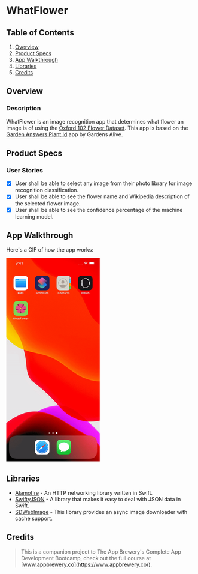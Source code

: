 # WhatFlower

## Table of Contents
1. [Overview](#Overview)
2. [Product Specs](#Product-Specs)
3. [App Walkthrough](#App-Walkthrough)
4. [Libraries](#Libraries)
5. [Credits](#Credits)

## Overview
### Description

WhatFlower is an image recognition app that determines what flower an image is of using the [Oxford 102 Flower Dataset](https://www.robots.ox.ac.uk/~vgg/data/flowers/102/). This app is based on the [Garden Answers Plant Id](https://apps.apple.com/us/app/garden-answers-plant-id/id605855033) app by Gardens Alive.

## Product Specs
### User Stories

- [X] User shall be able to select any image from their photo library for image recognition classification.
- [X] User shall be able to see the flower name and Wikipedia description of the selected flower image.
- [X] User shall be able to see the confidence percentage of the machine learning model.

## App Walkthrough

Here's a GIF of how the app works:

<img src="https://raw.githubusercontent.com/py415/app-resources/master/ios/ios-whatflower.gif" width="250" />

## Libraries

- [Alamofire](https://github.com/Alamofire/Alamofire) - An HTTP networking library written in Swift.
- [SwiftyJSON](https://github.com/SwiftyJSON/SwiftyJSON) - A library that makes it easy to deal with JSON data in Swift.
- [SDWebImage](https://github.com/SDWebImage/SDWebImage) - This library provides an async image downloader with cache support.

## Credits

>This is a companion project to The App Brewery's Complete App Development Bootcamp, check out the full course at [www.appbrewery.co](https://www.appbrewery.co/).

